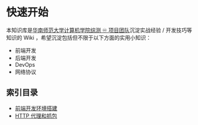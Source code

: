 # 快速开始

本知识库是[华南师范大学计算机学院综测 ♾️ 项目团队](https://github.com/scnu-dev)沉淀实战经验 / 开发技巧等知识的 Wiki
，希望沉淀包括但不限于以下方面的实用小知识：

- 前端开发
- 后端开发
- DevOps
- 网络协议

## 索引目录

- [前端开发环境搭建](../frontend/setup-macos.md)
- [HTTP 代理和抓包](../network/http-proxy.md)
